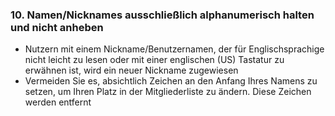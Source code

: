 ### 10. Namen/Nicknames ausschließlich alphanumerisch halten und nicht anheben

- Nutzern mit einem Nickname/Benutzernamen, der für Englischsprachige nicht leicht zu lesen oder mit einer englischen (US) Tastatur zu erwähnen ist, wird ein neuer Nickname zugewiesen
- Vermeiden Sie es, absichtlich Zeichen an den Anfang Ihres Namens zu setzen, um Ihren Platz in der Mitgliederliste zu ändern. Diese Zeichen werden entfernt

